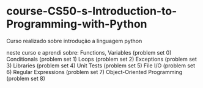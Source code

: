 # course-CS50-s-Introduction-to-Programming-with-Python
Curso realizado sobre introdução a linguagem python

neste curso e aprendi sobre:
Functions, Variables (problem set 0)
Conditionals (problem set 1)
Loops (problem set 2)
Exceptions (problem set 3)
Libraries (problem set 4)
Unit Tests (problem set 5)
File I/O (problem set 6)
Regular Expressions (problem set 7) 
Object-Oriented Programming (problem set 8)
